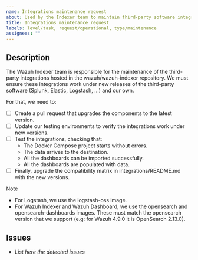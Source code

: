 ```yaml
---
name: Integrations maintenance request
about: Used by the Indexer team to maintain third-party software integrations and track the results.
title: Integrations maintenance request
labels: level/task, request/operational, type/maintenance
assignees: ""
---
```


## Description

The Wazuh Indexer team is responsible for the maintenance of the third-party integrations hosted in the wazuh/wazuh-indexer repository. We must ensure these integrations work under new releases of the third-party software (Splunk, Elastic, Logstash, …) and our own.

For that, we need to:

-   [ ] Create a pull request that upgrades the components to the latest version.
-   [ ] Update our testing environments to verify the integrations work under new versions.
-   [ ] Test the integrations, checking that:
  - The Docker Compose project starts without errors.
  - The data arrives to the destination.
  - All the dashboards can be imported successfully.
  - All the dashboards are populated with data.
-   [ ] Finally, upgrade the compatibility matrix in integrations/README.md with the new versions.

> [!NOTE]
> * For Logstash, we use the logstash-oss image.
> * For Wazuh Indexer and Wazuh Dashboard, we use the opensearch and opensearch-dashboards images. These must match the opensearch version that we support (e.g: for Wazuh 4.9.0 it is OpenSearch 2.13.0). 

## Issues

-   _List here the detected issues_
